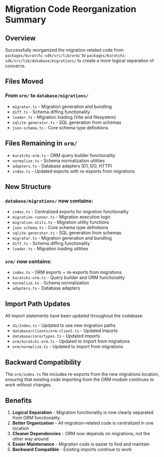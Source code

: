 # Migration Code Reorganization Summary

## Overview
Successfully reorganized the migration-related code from `packages/kuratchi-sdk/src/lib/orm/` to `packages/kuratchi-sdk/src/lib/database/migrations/` to create a more logical separation of concerns.

## Files Moved

### From `orm/` to `database/migrations/`
- `migrator.ts` - Migration generation and bundling
- `diff.ts` - Schema diffing functionality  
- `loader.ts` - Migration loading (Vite and filesystem)
- `sqlite-generator.ts` - SQL generation from schemas
- `json-schema.ts` - Core schema type definitions

## Files Remaining in `orm/`
- `kuratchi-orm.ts` - ORM query builder functionality
- `normalize.ts` - Schema normalization utilities
- `adapters.ts` - Database adapters (D1, DO, HTTP)
- `index.ts` - Updated exports with re-exports from migrations

## New Structure

### `database/migrations/` now contains:
- `index.ts` - Centralized exports for migration functionality
- `migration-runner.ts` - Migration execution logic
- `migration-utils.ts` - Migration utility functions
- `json-schema.ts` - Core schema type definitions
- `sqlite-generator.ts` - SQL generation from schemas
- `migrator.ts` - Migration generation and bundling
- `diff.ts` - Schema diffing functionality
- `loader.ts` - Migration loading utilities

### `orm/` now contains:
- `index.ts` - ORM exports + re-exports from migrations
- `kuratchi-orm.ts` - Query builder and ORM functionality
- `normalize.ts` - Schema normalization
- `adapters.ts` - Database adapters

## Import Path Updates

All import statements have been updated throughout the codebase:
- `d1/index.ts` - Updated to use new migration paths
- `database/clients/orm-client.ts` - Updated imports
- `database/core/types.ts` - Updated imports
- `orm/kuratchi-orm.ts` - Updated to import from migrations
- `orm/normalize.ts` - Updated to import from migrations

## Backward Compatibility

The `orm/index.ts` file includes re-exports from the new migrations location, ensuring that existing code importing from the ORM module continues to work without changes.

## Benefits

1. **Logical Separation** - Migration functionality is now clearly separated from ORM functionality
2. **Better Organization** - All migration-related code is centralized in one location
3. **Cleaner Dependencies** - ORM now depends on migrations, not the other way around
4. **Easier Maintenance** - Migration code is easier to find and maintain
5. **Backward Compatible** - Existing imports continue to work